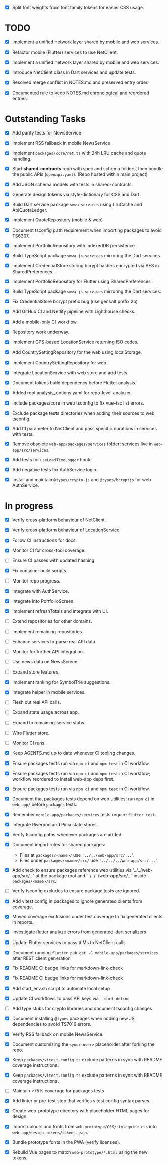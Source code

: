 - [x] Split font weights from font family tokens for easier CSS usage.
# TODO

- [x] Implement a unified network layer shared by mobile and web services.
- [x] Refactor mobile (Flutter) services to use NetClient.
- [x] Implement a unified network layer shared by mobile and web services.
- [x] Introduce NetClient class in Dart services and update tests.

- [x] Resolved merge conflict in NOTES.md and preserved entry order.
- [x] Documented rule to keep NOTES.md chronological and reordered entries.
# Outstanding Tasks
- [x] Add parity tests for NewsService
- [x] Implement RSS fallback in mobile NewsService

- [x] Implement `packages/core/net.ts` with 24h LRU cache and quota handling.
- [x] Start **shared-contracts** repo with spec and schema folders, then bundle the public APIs (`openapi.yaml`). (Repo hosted within main project)
- [x] Add JSON schema models with tests in shared-contracts.
- [x] Generate design tokens via style-dictionary for CSS and Dart.
- [x] Build Dart service package `smwa_services` using LruCache and ApiQuotaLedger.
- [x] Implement QuoteRepository (mobile & web)
- [x] Document tsconfig path requirement when importing packages to avoid TS6307.
- [x] Implement PortfolioRepository with IndexedDB persistence
- [x] Build TypeScript package `smwa-js-services` mirroring the Dart services.
- [x] Implement CredentialStore storing bcrypt hashes encrypted via AES in SharedPreferences.
- [x] Implement PortfolioRepository for Flutter using SharedPreferences
- [x] Build TypeScript package `smwa-js-services` mirroring the Dart services.
- [x] Fix CredentialStore bcrypt prefix bug (use gensalt prefix 2b)
- [x] Add GitHub CI and Netlify pipeline with Lighthouse checks.
- [x] Add a mobile-only CI workflow.
- [x] Repository work underway.
- [x] Implement GPS-based LocationService returning ISO codes.
- [x] Add CountrySettingRepository for the web using localStorage.
- [x] Implement CountrySettingRepository for web.
- [x] Integrate LocationService with web store and add tests.
- [x] Document tokens build dependency before Flutter analysis.
- [x] Added root analysis_options.yaml for repo-level analyzer.
- [x] Include packages/core in web tsconfig to fix vue-tsc list errors.
- [x] Exclude package tests directories when adding their sources to web tsconfig.
- [x] Add ttl parameter to NetClient and pass specific durations in services with tests.
- [x] Remove obsolete `web-app/packages/services` folder; services live in
  `web-app/src/services`.
- [x] Add tests for `useLoadTimeLogger` hook.
- [x] Add negative tests for AuthService login.
- [x] Install and maintain `@types/crypto-js` and `@types/bcryptjs` for web AuthService.

# In progress
- [x] Verify cross-platform behaviour of NetClient.
- [x] Verify cross-platform behaviour of LocationService.
- [x] Follow CI instructions for docs.
- [x] Monitor CI for cross-tool coverage.
- [ ] Ensure CI passes with updated hashing.
 - [x] Fix container build scripts.
- [ ] Monitor repo progress.
 - [x] Integrate with AuthService.
 - [x] Integrate into PortfolioScreen.
 - [x] Implement refreshTotals and integrate with UI.
- [ ] Extend repositories for other domains.
- [ ] Implement remaining repositories.
- [ ] Enhance services to parse real API data.
- [ ] Monitor for further API integration.
- [ ] Use news data on NewsScreen.
- [ ] Expand store features.
- [x] Implement ranking for SymbolTrie suggestions.
- [x] Integrate helper in mobile services.
- [ ] Flesh out real API calls.
- [ ] Expand state usage across app.
- [ ] Expand to remaining service stubs.
- [ ] Wire Flutter store.
- [ ] Monitor CI runs.
- [x] Keep AGENTS.md up to date whenever CI tooling changes.

- [x] Ensure packages tests run via `npm ci` and `npm test` in CI workflow.

- [x] Ensure packages tests run via `npm ci` and `npm test` in CI workflow; workflow reordered to install web-app deps first.

- [x] Ensure packages tests run via `npm ci` and `npm test` in CI workflow.
- [x] Document that packages tests depend on web utilities; run `npm ci` in `web-app/` before `packages` tests.

- [x] Remember `mobile-app/packages/services` tests require `flutter test`.
- [x] Integrate Riverpod and Pinia state stores.
- [x] Verify tsconfig paths whenever packages are added.
- [x] Document import rules for shared packages:
  - Files at `packages/<name>/` use `'../../web-app/src/...`'.
  - Files under `packages/<name>/src/` use `'../../../web-app/src/...`'.
- [x] Add check to ensure packages reference web utilities via '../../web-app/src/…' at the package root and '../../../web-app/src/…' inside `packages/<name>/src`.
- [ ] Verify tsconfig excludes to ensure package tests are ignored.
- [x] Add vitest config in packages to ignore generated clients from coverage.
- [x] Moved coverage exclusions under test.coverage to fix generated clients in reports.
- [x] Investigate flutter analyze errors from generated-dart serializers
- [x] Update Flutter services to pass ttlMs to NetClient calls
- [x] Document running `flutter pub get -C mobile-app/packages/services` after REST client generation
- [x] Fix README CI badge links for markdown-link-check
- [x] Fix README CI badge links for markdown-link-check
- [x] Add start_env.sh script to automate local setup
- [x] Update CI workflows to pass API keys via `--dart-define`
- [ ] Add type stubs for crypto libraries and document tsconfig changes
- [x] Document installing `@types` packages when adding new JS dependencies to avoid TS7016 errors.
- [x] Verify RSS fallback on mobile NewsService.
- [x] Document customizing the `<your-user>` placeholder after forking the repo.
 - [x] Keep `packages/vitest.config.ts` exclude patterns in sync with README
       coverage instructions.
- [x] Keep `packages/vitest.config.ts` exclude patterns in sync with README
      coverage instructions.
- [ ] Maintain >75% coverage for packages tests
- [x] Add linter or pre-test step that verifies vitest config syntax parses.
- [x] Create web-prototype directory with placeholder HTML pages for design.
- [x] Import colours and fonts from `web-prototype/CSS/styleguide.css` into `web-app/design-tokens/tokens.json`.
- [x] Bundle prototype fonts in the PWA (verify licenses).
- [x] Rebuild Vue pages to match `web-prototype/*.html` using the new tokens.
